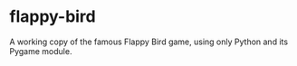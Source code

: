 # flappy-bird
A working copy of the famous Flappy Bird game, using only Python and its Pygame module.
